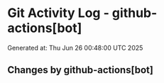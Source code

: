 # Git Activity Log - github-actions[bot]
Generated at: Thu Jun 26 00:48:00 UTC 2025
## Changes by github-actions[bot]
```diff
```

